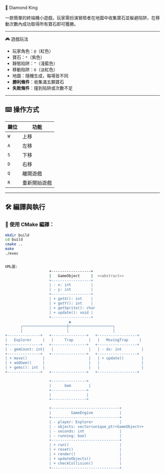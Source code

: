  💎 Diamond King

一款簡單的終端機小遊戲，玩家需扮演冒險者在地圖中收集寶石並躲避陷阱，在移動次數內成功取得所有寶石即可獲勝。

---

 🎮 遊戲玩法

- 玩家角色：`@`（紅色）
- 寶石：`*`（紫色）
- 靜態陷阱：`^`（淺藍色）
- 移動陷阱：`O`（淡紅色）
- 地圖：隨機生成，每場皆不同
- **勝利條件**：收集滿五顆寶石
- **失敗條件**：撞到陷阱或次數不足

---

## ⌨️ 操作方式

| 鍵位 | 功能         |
|------|--------------|
| `W`  | 上移         |
| `A`  | 左移         |
| `S`  | 下移         |
| `D`  | 右移         |
| `Q`  | 離開遊戲     |
| `R`  | 重新開始遊戲 |

---

## 🛠 編譯與執行

### 🔧 使用 CMake 編譯：

```bash
mkdir build
cd build
cmake ..
make
./exec


UML圖:
                    +------------------+
                    |   GameObject     |  <<abstract>>
                    +------------------+
                    | - x: int         |
                    | - y: int         |
                    +------------------+
                    | + getX(): int    |
                    | + getY(): int    |
                    | + getSprite(): char
                    | + update(): void |
                    +------------------+
                             ▲
       ┌────────────────────┼────────────────────┐
       │                    │                    │
+---------------+   +----------------+   +------------------+
|   Explorer     |   |     Trap       |   |   MovingTrap     |
+---------------+   +----------------+   +------------------+
| - gemCount: int|   |                |   | - dx: int         |
+---------------+   +----------------+   +------------------+
| + move()       |                    |   | + update()        |
| + addGem()     |                    |   |                   |
| + gems(): int  |                    |   |                   |
+---------------+   +----------------+   +------------------+

                    +----------------+
                    |      Gem        |
                    +----------------+
                    |                |
                    +----------------+

                    +-------------------------------+
                    |         GameEngine            |
                    +-------------------------------+
                    | - player: Explorer            |
                    | - objects: vector<unique_ptr<GameObject>>
                    | - seconds: int                |
                    | - running: bool               |
                    +-------------------------------+
                    | + run()                       |
                    | + reset()                     |
                    | + render()                    |
                    | + updateObjects()             |
                    | + checkCollision()            |
                    +-------------------------------+
